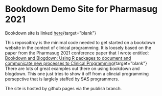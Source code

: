 # Bookdown Demo Site for Pharmasug 2021

Bookdown site is linked [here](https://bms63.github.io/cp_book_demo/){target="blank"}

This reposoitroy is the minimal code needed to get started on a bookdown website in the context of clinical programming.  It is loosely based on the paper from the Pharmasug 2021 conference paper that I wrote entitled:  [Bookdown and Blogdown: Using R packages to document and communicate new processes to Clinical Programming](https://www.pharmasug.org/us/2021/papers.html#SI-108){target="blank"}  There are lots of great examples out there on using bookdown and blogdown.  This one just tries to show it off from a clincial programming persepctive that is larglely staffed by SAS programmers.

The site is hosted by github pages via the publish branch.  
